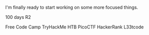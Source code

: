 I'm finally ready to start working on some more focused things. 

100 days R2 

Free Code Camp
TryHackMe
HTB
PicoCTF
HackerRank
L33tcode 

<!---
prince0f4llsaiyanz/prince0f4llsaiyanz is a ✨ special ✨ repository because its `README.md` (this file) appears on your GitHub profile.
You can click the Preview link to take a look at your changes.
--->
